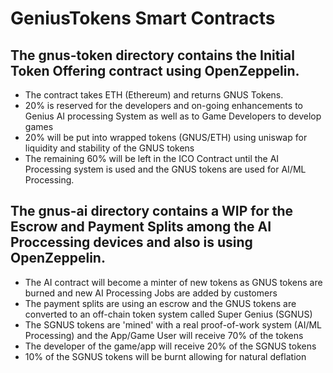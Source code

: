 # GeniusTokens Smart Contracts 

## The gnus-token directory contains the Initial Token Offering contract using OpenZeppelin.
* The contract takes ETH (Ethereum) and returns GNUS Tokens.
* 20% is reserved for the developers and on-going enhancements to Genius AI processing System as well as to Game Developers to develop games 
* 20% will be put into wrapped tokens (GNUS/ETH) using uniswap for liquidity and stability of the GNUS tokens
* The remaining 60% will be left in the ICO Contract until the AI Processing system is used and the GNUS tokens are used for AI/ML Processing.

## The gnus-ai directory contains a WIP for the Escrow and Payment Splits among the AI Proccessing devices and also is using OpenZeppelin.
* The AI contract will become a minter of new tokens as GNUS tokens are burned and new AI Processing Jobs are added by customers
* The payment splits are using an escrow and the GNUS tokens are converted to an off-chain token system called Super Genius (SGNUS)
* The SGNUS tokens are 'mined' with a real proof-of-work system (AI/ML Processing) and the App/Game User will receive 70% of the tokens
* The developer of the game/app will receive 20% of the SGNUS tokens
* 10% of the SGNUS tokens will be burnt allowing for natural deflation
